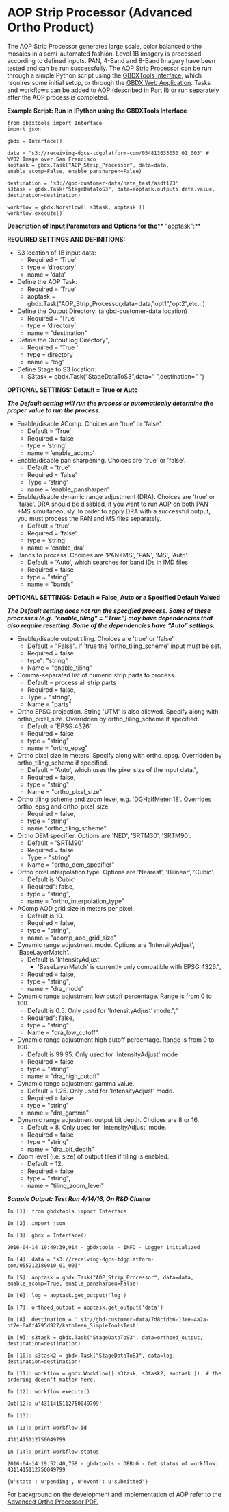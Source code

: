# AOP Strip Processor (Advanced Ortho Product)

The AOP Strip Processor generates large scale, color balanced ortho mosaics in a semi-automated fashion.  Level 1B imagery is processed according to defined inputs. PAN, 4-Band and 8-Band Imagery have been tested and can be run successfully. The AOP Strip Processor can be run through a simple Python script using the [GBDXTools Interface](https://github.com/DigitalGlobe/gbdxtools/blob/master/docs/user_guide.rst), which requires some initial setup, or through the [GBDX Web Application](https://gbdx.geobigdata.io/materials/).  Tasks and workflows can be added to AOP (described in Part II) or run separately after the AOP process is completed.

**Example Script: Run in IPython using the GBDXTools Interface**






    from gbdxtools import Interface
	import json
    
    gbdx = Interface()
    
    data = "s3://receiving-dgcs-tdgplatform-com/054813633050_01_003" # WV02 Image over San Francisco
    aoptask = gbdx.Task("AOP_Strip_Processor", data=data, enable_acomp=False, enable_pansharpen=False)
    
    destination = 's3://gbd-customer-data/nate_test/asdf123'
    s3task = gbdx.Task("StageDataToS3", data=aoptask.outputs.data.value, destination=destination)
    
    workflow = gbdx.Workflow([ s3task, aoptask ]) 
    workflow.execute()`



 




**Description of Input Parameters and Options for the**** "aoptask":**

**REQUIRED SETTINGS AND DEFINITIONS:**

* S3 location of 1B input data:
    * Required = ‘True’
    * type = ‘directory’
    * name = ‘data’
* Define the AOP Task:
    * Required = ‘True’
    * aoptask = gbdx.Task("AOP_Strip_Processor,data=data,"opt1”,”opt2”,etc...)
* Define the Output Directory: (a gbd-customer-data location)
    * Required = ‘True’
    * type = ‘directory’
    * name = "destination"
* Define the Output log Directory",
    * Required = 'True '     
    * type = directory
    * name =  "log"
* Define Stage to S3 location:
    * S3task = gbdx.Task("StageDataToS3",data=” ”,destination=” “)

**OPTIONAL SETTINGS: Default = True or Auto**

**_The Default setting will run the process or automatically determine the proper value to run the process._**

* Enable/disable AComp. Choices are 'true' or 'false'. 
    * Default = ‘True’
    * Required = false
    * type = ‘string’
    * name = ‘enable_acomp’
* Enable/disable pan sharpening. Choices are 'true' or 'false'. 
    * Default = 'true'
    * Required = ‘false’
    * Type = ‘string’
    * name = ‘enable_pansharpen’
* Enable/disable dynamic range adjustment (DRA). Choices are 'true' or 'false'. DRA should be disabled, if you want to run AOP on both PAN +MS simultaneously.  In order to apply DRA with a successful output, you must process the PAN and MS files separately.
    * Default = ‘true’
    * Required = ‘false’
    * type = ‘string’
    * name = ‘enable_dra’
* Bands to process. Choices are 'PAN+MS', 'PAN', 'MS', 'Auto'. 
    * Default = 'Auto', which searches for band IDs in IMD files
    * Required = false
    * type = "string"
    * name = "bands"

**OPTIONAL SETTINGS: Default = False, Auto or a Specified Default Valued**

**_The Default setting does not run the specified process. Some of these processes (e.g. "enable_tiling" = “True”) may have dependencies that also require resetting. Some of the dependencies have “Auto” settings._**

* Enable/disable output tiling. Choices are 'true' or 'false'. 
    * Default = "False".  If 'true the 'ortho_tiling_scheme' input must be set.
    * Required = false
    * type": "string"
    * Name = "enable_tiling"
* Comma-separated list of numeric strip parts to process. 
    * Default = process all strip parts
    * Required = false,
    * Type = "string",
    * Name = "parts"
* Ortho EPSG projection. String 'UTM' is also allowed. Specify along with ortho_pixel_size. Overridden by ortho_tiling_scheme if specified. 
    * Default = 'EPSG:4326'  
    * Required = false
    * type = "string"
    * name = "ortho_epsg"
* Ortho pixel size in meters. Specify along with ortho_epsg. Overridden by ortho_tiling_scheme if specified. 
    * Default = 'Auto', which uses the pixel size of the input data.",
    * Required = false,
    * type = "string"
    * Name = "ortho_pixel_size"
* Ortho tiling scheme and zoom level, e.g. 'DGHalfMeter:18'. Overrides ortho_epsg and ortho_pixel_size.
    * Required = false,
    * type = "string"
    * name  "ortho_tiling_scheme"
* Ortho DEM specifier. Options are 'NED', 'SRTM30', 'SRTM90'. 
    * Default = 'SRTM90'
    * Required = false
    * Type = "string"
    * Name = "ortho_dem_specifier"
* Ortho pixel interpolation type. Options are 'Nearest', 'Bilinear', 'Cubic'. 
    * Default is 'Cubic’
    * Required": false,
    * type = "string",
    * name = "ortho_interpolation_type"
* AComp AOD grid size in meters per pixel.
    * Default is 10.
    * Required = false,
    * type = "string",
    * name = "acomp_aod_grid_size"
* Dynamic range adjustment mode. Options are 'IntensityAdjust', 'BaseLayerMatch'. 
    * Default is 'IntensityAdjust' 
        * 'BaseLayerMatch' is currently only compatible with EPSG:4326.",
    * Required = false,
    * type = "string",
    * name = "dra_mode"
* Dynamic range adjustment low cutoff percentage. Range is from 0 to 100. 
    * Default is 0.5. Only used for 'IntensityAdjust' mode.","
    * Required": false,
    * type = "string"
    * Name = "dra_low_cutoff"
* Dynamic range adjustment high cutoff percentage. Range is from 0 to 100. 
    * Default is 99.95. Only used for 'IntensityAdjust' mode
    * Required = false
    * type = "string"
    * name = "dra_high_cutoff"
* Dynamic range adjustment gamma value. 
    * Default = 1.25. Only used for 'IntensityAdjust' mode.
    * Required = false
    * type = "string"
    * name = "dra_gamma"
* Dynamic range adjustment output bit depth. Choices are 8 or 16. 
    * Default = 8. Only used for 'IntensityAdjust' mode.
    * Required = false
    * type = "string"
    * name = "dra_bit_depth"
* Zoom level (i.e. size) of output tiles if tiling is enabled. 
    * Default = 12.
    * Required = false
    * type = "string",
    * name = "tiling_zoom_level"

**_Sample Output: Test Run 4/14/16, On R&D Cluster_**

    In [1]: from gbdxtools import Interface
    
    In [2]: import json
    
    In [3]: gbdx = Interface()
    
    2016-04-14 19:49:39,914 - gbdxtools - INFO - Logger initialized
    
    In [4]: data = "s3://receiving-dgcs-tdgplatform-com/055212180010_01_003"
    
    In [5]: aoptask = gbdx.Task("AOP_Strip_Processor", data=data, enable_acomp=True, enable_pansharpen=False)
    
    In [6]: log = aoptask.get_output('log')
    
    In [7]: orthoed_output = aoptask.get_output('data')
    
    In [8]: destination = ' s3://gbd-customer-data/7d8cfdb6-13ee-4a2a-bf7e-0aff4795d927/kathleen_SimpleToolsTest'
    
    In [9]: s3task = gbdx.Task("StageDataToS3", data=orthoed_output, destination=destination)
    
    In [10]: s3task2 = gbdx.Task("StageDataToS3", data=log, destination=destination)
    
    In [11]: workflow = gbdx.Workflow([ s3task, s3task2, aoptask ])  # the ordering doesn't matter here.
    
    In [12]: workflow.execute()
    
    Out[12]: u'4311415112750049799'
    
    In [13]: 
    
    In [13]: print workflow.id
    
    4311415112750049799
    
    In [14]: print workflow.status
    
    2016-04-14 19:52:40,758 - gbdxtools - DEBUG - Get status of workflow: 4311415112750049799
    
    {u'state': u'pending', u'event': u'submitted'}

For background on the development and implementation of AOP refer to the [Advanced Ortho Processor PDF.](http://tu00aopapp006:8102/job/AOP-Docs/ws/build/latex/AOP-AdvancedOrthoProcessor.pdf)

